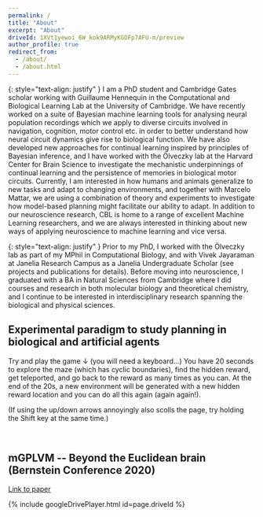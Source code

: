 ```yaml
---
permalink: /
title: "About"
excerpt: "About"
driveId: 1XVt1yewoi_6W_kok9ARMyKGDFp7AFU-m/preview
author_profile: true
redirect_from:
  - /about/
  - /about.html
---
```


{: style="text-align: justify" }
I am a PhD student and Cambridge Gates scholar working with Guillaume Hennequin in the Computational and Biological Learning Lab at the University of Cambridge.
We have recently worked on a suite of Bayesian machine learning tools for analysing neural population recordings which we apply to diverse circuits involved in navigation, cognition, motor control etc. in order to better understand how neural circuit dynamics give rise to biological function.
We have also developed new approaches for continual learning inspired by principles of Bayesian inference, and I have worked with the Ölveczky lab at the Harvard Center for Brain Science to investigate the mechanistic underpinnings of continual learning and the persistence of memories in biological motor circuits.
Currently, I am interested in how humans and animals generalize to new tasks and adapt to changing environments, and together with Marcelo Mattar, we are using a combination of theory and experiments to investigate how model-based planning might facilitate our ability to adapt.
In addition to our neuroscience research, CBL is home to a range of excellent Machine Learning researchers, and we are always interested in thinking about new ways of applying neuroscience to machine learning and vice versa.

{: style="text-align: justify" }
Prior to my PhD, I worked with the Ölveczky lab as part of my MPhil in Computational Biology, and with Vivek Jayaraman at Janelia Research Campus as a Janelia Undergraduate Scholar (see projects and publications for details).
Before moving into neuroscience, I graduated with a BA in Natural Sciences from Cambridge where I did courses and research in both molecular biology and theoretical chemistry, and I continue to be interested in interdisciplinary research spanning the biological and physical sciences.

## Experimental paradigm to study planning in biological and artificial agents

<link rel=stylesheet href="https://cbl-cambridge.org/publications/jensen-biorxiv-2023-demo.css">
<div><p>Try and play the game ↓ (you will need a keyboard...) You have 20 seconds to explore the maze (which has cyclic boundaries), find the hidden reward, get teleported, and go back to the reward as many times as you can. At the end of the 20s, a new environment will be generated with a new hidden reward location and you can do all this again (again again!).</p>
<p>(If using the up/down arrows annoyingly also scolls the page, try holding the Shift key at the same time.)</p>
</div>
<br>

<div style=text-align:center id=rl-game-demo></div>

<script defer src="https://cbl-cambridge.org/publications/jensen-biorxiv-2023-demo.js"></script>

## mGPLVM -- Beyond the Euclidean brain (Bernstein Conference 2020)

<a class="cv" href="https://krisjensen.github.io//files/mgplvm.pdf">Link to paper</a>

{% include googleDrivePlayer.html id=page.driveId %}
